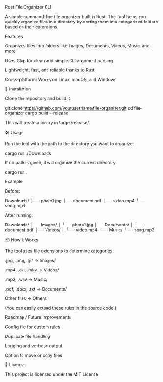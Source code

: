  Rust File Organizer CLI

A simple command-line file organizer built in Rust. This tool helps you quickly organize files in a directory by sorting them into categorized folders based on their extensions.

 Features

Organizes files into folders like Images, Documents, Videos, Music, and more

Uses Clap
 for clean and simple CLI argument parsing

Lightweight, fast, and reliable thanks to Rust

Cross-platform: Works on Linux, macOS, and Windows

🚀 Installation

Clone the repository and build it:

git clone https://github.com/yourusername/file-organizer.git
cd file-organizer
cargo build --release


This will create a binary in target/release/.

🛠 Usage

Run the tool with the path to the directory you want to organize:

cargo run ./Downloads


If no path is given, it will organize the current directory:

cargo run .

Example

Before:

Downloads/
 ├── photo1.jpg
 ├── document.pdf
 ├── video.mp4
 └── song.mp3


After running:

Downloads/
 ├── Images/
 │    └── photo1.jpg
 ├── Documents/
 │    └── document.pdf
 ├── Videos/
 │    └── video.mp4
 └── Music/
      └── song.mp3

📦 How It Works

The tool uses file extensions to determine categories:

.jpg, .png, .gif → Images/

.mp4, .avi, .mkv → Videos/

.mp3, .wav → Music/

.pdf, .docx, .txt → Documents/

Other files → Others/

(You can easily extend these rules in the source code.)

 Roadmap / Future Improvements

Config file for custom rules

Duplicate file handling

Logging and verbose output

Option to move or copy files

📜 License

This project is licensed under the MIT License
